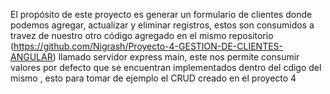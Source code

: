 El propósito de este proyecto es generar un formulario de clientes donde podemos agregar, actualizar y eliminar registros, estos son consumidos a travez de nuestro otro código agregado en el mismo repositorio (https://github.com/Nigrash/Proyecto-4-GESTION-DE-CLIENTES-ANGULAR) llamado servidor express main, este nos permite consumir valores por defecto que se encuentran implementados dentro del cdigo del mismo , esto para tomar de ejemplo el CRUD creado en el proyecto 4

